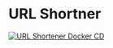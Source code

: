 # URL Shortner

[![URL Shortener Docker CD](https://github.com/urls/url-shortner/actions/workflows/cd-workflow.yml/badge.svg?branch=master)](https://github.com/urls/url-shortner/actions/workflows/cd-workflow.yml)

